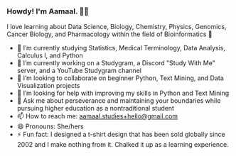 ### Howdy! I'm Aamaal. 👋🏾

<!--
**aamaalstudies/aamaalstudies** is a ✨ _special_ ✨ repository because its `README.md` (this file) appears on your GitHub profile.
-->

I love learning about Data Science, Biology, Chemistry, Physics, Genomics, Cancer Biology, and Pharmacology within the field of Bioinformatics 🧬

- 🌱 I’m currently studying Statistics, Medical Terminology, Data Analysis, Calculus I, and Python
- 🔭 I’m currently working on a Studygram, a Discord "Study With Me" server, and a YouTube Studygram channel
- 👯 I’m looking to collaborate on beginner Python, Text Mining, and Data Visualization projects
- 🤔 I’m looking for help with improving my skills in Python and Text Mining 
- 💬 Ask me about perseverance and maintaining your boundaries while pursuing higher education as a nontraditional student
- 📫 How to reach me: aamaal.studies+hello@gmail.com
- 😄 Pronouns: She/hers
- ⚡ Fun fact: I designed a t-shirt design that has been sold globally since 2002 and I make nothing from it. Chalked it up as a learning experience.

